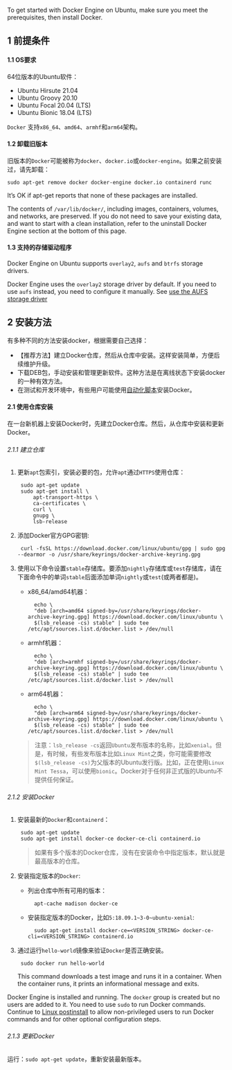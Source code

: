 To get started with Docker Engine on Ubuntu, make sure you meet the prerequisites, then install Docker.

## 1 前提条件

#### 1.1 OS要求

64位版本的Ubuntu软件：

* Ubuntu Hirsute 21.04
* Ubuntu Groovy 20.10
* Ubuntu Focal 20.04 (LTS)
* Ubuntu Bionic 18.04 (LTS)

`Docker` 支持`x86_64`、`amd64`、`armhf`和`arm64`架构。

#### 1.2 卸载旧版本

旧版本的`Docker`可能被称为`docker`、`docker.io`或`docker-engine`。如果之前安装过，请先卸载：

    sudo apt-get remove docker docker-engine docker.io containerd runc

It’s OK if apt-get reports that none of these packages are installed.

The contents of `/var/lib/docker/`, including images, containers, volumes, and networks, are preserved. If you do not need to save your existing data, and want to start with a clean installation, refer to the uninstall Docker Engine section at the bottom of this page.

#### 1.3 支持的存储驱动程序

Docker Engine on Ubuntu supports `overlay2`, `aufs` and `btrfs` storage drivers.

Docker Engine uses the `overlay2` storage driver by default. If you need to use `aufs` instead, you need to configure it manually. See [use the AUFS storage driver](https://docs.docker.com/storage/storagedriver/aufs-driver/)

## 2 安装方法

有多种不同的方法安装docker，根据需要自己选择：

* 【推荐方法】建立Docker仓库，然后从仓库中安装。这样安装简单，方便后续维护升级。
* 下载DEB包，手动安装和管理更新软件。这种方法是在离线状态下安装docker的一种有效方法。
* 在测试和开发环境中，有些用户可能使用[自动化脚本](https://docs.docker.com/engine/install/ubuntu/#install-using-the-convenience-script)安装Docker。

#### 2.1 使用仓库安装

在一台新机器上安装Docker时，先建立Docker仓库。然后，从仓库中安装和更新Docker。

###### 2.1.1 建立仓库

1. 更新`apt`包索引，安装必要的包，允许`apt`通过`HTTPS`使用仓库：

        sudo apt-get update
        sudo apt-get install \
            apt-transport-https \
            ca-certificates \
            curl \
            gnupg \
            lsb-release

2. 添加Docker官方GPG密钥:

        curl -fsSL https://download.docker.com/linux/ubuntu/gpg | sudo gpg --dearmor -o /usr/share/keyrings/docker-archive-keyring.gpg


3. 使用以下命令设置`stable`存储库。要添加`nightly`存储库或`test`存储库，请在下面命令中的单词`stable`后面添加单词`nightly`或`test`(或两者都是)。

    * x86_64/amd64机器：

            echo \
            "deb [arch=amd64 signed-by=/usr/share/keyrings/docker-archive-keyring.gpg] https://download.docker.com/linux/ubuntu \
            $(lsb_release -cs) stable" | sudo tee /etc/apt/sources.list.d/docker.list > /dev/null


    * armhf机器：

            echo \
            "deb [arch=armhf signed-by=/usr/share/keyrings/docker-archive-keyring.gpg] https://download.docker.com/linux/ubuntu \
            $(lsb_release -cs) stable" | sudo tee /etc/apt/sources.list.d/docker.list > /dev/null

    * arm64机器：

            echo \
            "deb [arch=arm64 signed-by=/usr/share/keyrings/docker-archive-keyring.gpg] https://download.docker.com/linux/ubuntu \
            $(lsb_release -cs) stable" | sudo tee /etc/apt/sources.list.d/docker.list > /dev/null

    > 注意：`lsb_release -cs`返回`Ubuntu`发布版本的名称，比如`xenial`。但是，有时候，有些发布版本比如`Linux Mint`之类，你可能需要修改`$(lsb_release -cs)`为父版本的Ubuntu发行版。比如，正在使用`Linux Mint Tessa`，可以使用`bionic`。Docker对于任何非正式版的Ubuntu不提供任何保证。

###### 2.1.2 安装Docker

1. 安装最新的`Docker`和`containerd`：

        sudo apt-get update
        sudo apt-get install docker-ce docker-ce-cli containerd.io

    > 如果有多个版本的Docker仓库，没有在安装命令中指定版本，默认就是最高版本的仓库。

2. 安装指定版本的`Docker`:

    * 列出仓库中所有可用的版本：

            apt-cache madison docker-ce

    * 安装指定版本的Docker，比如`5:18.09.1~3-0~ubuntu-xenial`:

            sudo apt-get install docker-ce=<VERSION_STRING> docker-ce-cli=<VERSION_STRING> containerd.io

3. 通过运行`hello-world`镜像来验证`Docker`是否正确安装。

        sudo docker run hello-world

    This command downloads a test image and runs it in a container. When the container runs, it prints an informational message and exits.

Docker Engine is installed and running. The `docker` group is created but no users are added to it. You need to use `sudo` to run Docker commands. Continue to [Linux postinstall](https://docs.docker.com/engine/install/linux-postinstall/) to allow non-privileged users to run Docker commands and for other optional configuration steps.

###### 2.1.3 更新Docker

运行：`sudo apt-get update`，重新安装最新版本。

